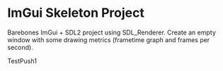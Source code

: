 # ImGui Skeleton Project

Barebones ImGui + SDL2 project using SDL_Renderer. Create an empty window with some drawing metrics (frametime graph and frames per second).

TestPush1